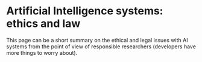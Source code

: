 # Artificial Intelligence systems: ethics and law

This page can be a short summary on the ethical and legal issues with AI systems from the point of view of responsible researchers (developers have more things to worry about).
